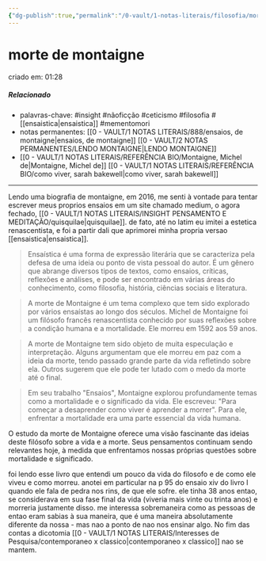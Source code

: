 ```yaml
---
{"dg-publish":true,"permalink":"/0-vault/1-notas-literais/filosofia/morte-de-montaigne/","tags":["insight","nãoficção","ceticismo","filosofia","mementomori"],"dgHomeLink":true,"dgShowLocalGraph":true,"dgShowFileTree":true,"dgEnableSearch":true,"noteIcon":""}
---
```


# morte de montaigne
criado em: 01:28

##### Relacionado
- palavras-chave: #insight #nãoficção #ceticismo #filosofia #[[ensaistica\|ensaistica]] #mementomori 
- notas permanentes: [[0 - VAULT/1 NOTAS LITERAIS/888/ensaios, de montaigne\|ensaios, de montaigne]] [[0 - VAULT/2 NOTAS PERMANENTES/LENDO MONTAIGNE\|LENDO MONTAIGNE]]
- [[0 - VAULT/1 NOTAS LITERAIS/REFERÊNCIA BIO/Montaigne, Michel de\|Montaigne, Michel de]] [[0 - VAULT/1 NOTAS LITERAIS/REFERÊNCIA BIO/como viver, sarah bakewell\|como viver, sarah bakewell]]

---

Lendo uma biografia de montaigne, em 2016, me senti à vontade para tentar escrever meus proprios ensaios em um site chamado medium, o agora fechado, [[0 - VAULT/1 NOTAS LITERAIS/INSIGHT PENSAMENTO E MEDITAÇÃO/quisquilae\|quisquilae]]. de fato, até no latim eu imitei a estetica renascentista, e foi a partir dali que aprimorei minha propria versao [[ensaistica\|ensaistica]]. 

> Ensaística é uma forma de expressão literária que se caracteriza pela defesa de uma ideia ou ponto de vista pessoal do autor. É um gênero que abrange diversos tipos de textos, como ensaios, críticas, reflexões e análises, e pode ser encontrado em várias áreas do conhecimento, como filosofia, história, ciências sociais e literatura.

> A morte de Montaigne é um tema complexo que tem sido explorado por vários ensaístas ao longo dos séculos. Michel de Montaigne foi um filósofo francês renascentista conhecido por suas reflexões sobre a condição humana e a mortalidade. Ele morreu em 1592 aos 59 anos.

> A morte de Montaigne tem sido objeto de muita especulação e interpretação. Alguns argumentam que ele morreu em paz com a ideia da morte, tendo passado grande parte da vida refletindo sobre ela. Outros sugerem que ele pode ter lutado com o medo da morte até o final.

> Em seu trabalho "Ensaios", Montaigne explorou profundamente temas como a mortalidade e o significado da vida. Ele escreveu: "Para começar a desaprender como viver é aprender a morrer". Para ele, enfrentar a mortalidade era uma parte essencial da vida humana.

O estudo da morte de Montaigne oferece uma visão fascinante das ideias deste filósofo sobre a vida e a morte. Seus pensamentos continuam sendo relevantes hoje, à medida que enfrentamos nossas próprias questões sobre mortalidade e significado.


foi lendo esse livro que entendi um pouco da vida do filosofo e de como ele viveu e como morreu.
anotei em particular na p 95 do ensaio xiv do livro I quando ele fala de pedra nos rins, de que ele sofre. ele tinha 38 anos entao, se considerava em sua fase final da vida (viveria mais vinte ou trinta anos) e morreria justamente disso. 
me interessa sobremaneira como as pessoas de entao eram sabias à sua maneira, que é uma maneira absolutamente diferente da nossa - mas nao a ponto de nao nos ensinar algo.
No fim das contas a dicotomia [[0 - VAULT/1 NOTAS LITERAIS/Interesses de Pesquisa/contemporaneo x classico\|contemporaneo x classico]] nao se mantem.

